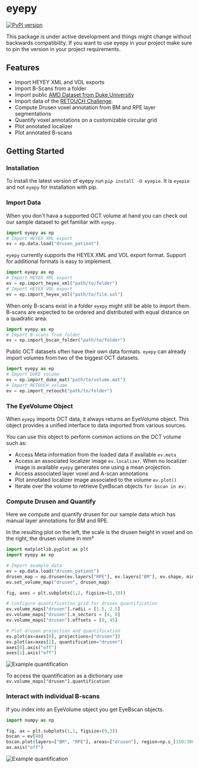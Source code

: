# eyepy

[![PyPI version](https://badge.fury.io/py/eyepie.svg)](https://badge.fury.io/py/eyepie)


This package is under active development and things might change without
backwards compatibility. If you want to use eyepy in your project make sure to
pin the version in your project requirements.


## Features

* Import HEYEY XML and VOL exports
* Import B-Scans from a folder
* Import public [AMD Dataset from Duke University](https://people.duke.edu/~sf59/RPEDC_Ophth_2013_dataset.htm)
* Import data of the [RETOUCH Challenge](https://retouch.grand-challenge.org/).
* Compute Drusen voxel annotation from BM and RPE layer segmentations
* Quantify voxel annotations on a customizable circular grid
* Plot annotated localizer
* Plot annotated B-scans

## Getting Started

### Installation
To install the latest version of eyepy run `pip install -U eyepie`. It is `eyepie` and not `eyepy` for installation with pip.

### Import Data
When you don't hava a supported OCT volume at hand you can check out our sample dataset to get familiar with `eyepy`.
```python
import eyepy as ep
# Import HEYEX XML export
ev = ep.data.load("drusen_patient")
```

`eyepy` currently supports the HEYEX XML and VOL export format. Support for additional formats is easy to implement.

```python
import eyepy as ep
# Import HEYEX XML export
ev = ep.import_heyex_xml("path/to/folder")
# Import HEYEX VOL export
ev = ep.import_heyex_vol("path/to/file.vol")
```

When only B-scans exist in a folder `eyepy` might still be able to import them. B-scans are expected to be ordered and distributed with equal distance on a quadratic area.
```python
import eyepy as ep
# Import B-scans from folder
ev = ep.import_bscan_folder("path/to/folder")
```

Public OCT datasets often have their own data formats. `eyepy` can already import volumes from two of the biggest OCT datasets.
```python
import eyepy as ep
# Import DUKE volume
ev = ep.import_duke_mat("path/to/volume.mat")
# Import RETOUCH volume
ev = ep.import_retouch("path/to/folder")
```

### The EyeVolume Object
When `eyepy` imports OCT data, it always returns an EyeVolume object. This object provides a unified interface to data imported from various sources.

You can use this object to perform common actions on the OCT volume such as:

+ Access Meta information from the loaded data if available `ev.meta`
+ Access an associated localizer image `ev.localizer`. When no localizer image is available `eyepy` generates one using a mean projection.
+ Access associated layer voxel and A-scan annotations
+ Plot annotated localizer image associated to the volume `ev.plot()`
+ Iterate over the volume to retrieve EyeBscan objects `for bscan in ev:`

### Compute Drusen and Quantify
Here we compute and quantify drusen for our sample data which has manual layer annotations for BM and RPE.

In the resulting plot on the left, the scale is the drusen height in voxel and on the right, the drusen volume in mm³

```python
import matplotlib.pyplot as plt
import eyepy as ep

# Import example data
ev = ep.data.load("drusen_patient")
drusen_map = ep.drusen(ev.layers["RPE"], ev.layers["BM"], ev.shape, minimum_height=2)
ev.set_volume_map("drusen", drusen_map)

fig, axes = plt.subplots(1,2, figsize=(5,10))

# Configure quantification grid for drusen quantification
ev.volume_maps["drusen"].radii = [1.5, 2.5]
ev.volume_maps["drusen"].n_sectors = [4, 8]
ev.volume_maps["drusen"].offsets = [0, 45]

# Plot drusen projection and quantification
ev.plot(ax=axes[0], projections=["drusen"])
ev.plot(ax=axes[1], quantification="drusen")
axes[0].axis("off")
axes[1].axis("off")
```
![Example quantification](examples/drusen_quantification.jpeg)

To access the quantification as a dictionary use `ev.volume_maps["drusen"].quantification`

### Interact with individual B-scans
If you index into an EyeVolume object you get EyeBscan objects.

```python
import numpy as np

fig, ax = plt.subplots(1,1, figsize=(9,3))
bscan = ev[40]
bscan.plot(layers=["BM", "RPE"], areas=["drusen"], region=np.s_[150:300, :], ax=ax)
ax.axis("off")
```

![Example quantification](examples/bscan_visualization.jpeg)
